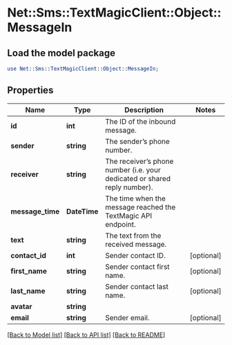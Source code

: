 # Net::Sms::TextMagicClient::Object::MessageIn

## Load the model package
```perl
use Net::Sms::TextMagicClient::Object::MessageIn;
```

## Properties
Name | Type | Description | Notes
------------ | ------------- | ------------- | -------------
**id** | **int** | The ID of the inbound message. | 
**sender** | **string** | The sender’s phone number. | 
**receiver** | **string** | The receiver’s phone number (i.e. your dedicated or shared reply number). | 
**message_time** | **DateTime** | The time when the message reached the TextMagic API endpoint. | 
**text** | **string** | The text from the received message. | 
**contact_id** | **int** | Sender contact ID. | [optional] 
**first_name** | **string** | Sender contact first name. | [optional] 
**last_name** | **string** | Sender contact last name. | [optional] 
**avatar** | **string** |  | 
**email** | **string** | Sender email. | [optional] 

[[Back to Model list]](../README.md#documentation-for-models) [[Back to API list]](../README.md#documentation-for-api-endpoints) [[Back to README]](../README.md)



